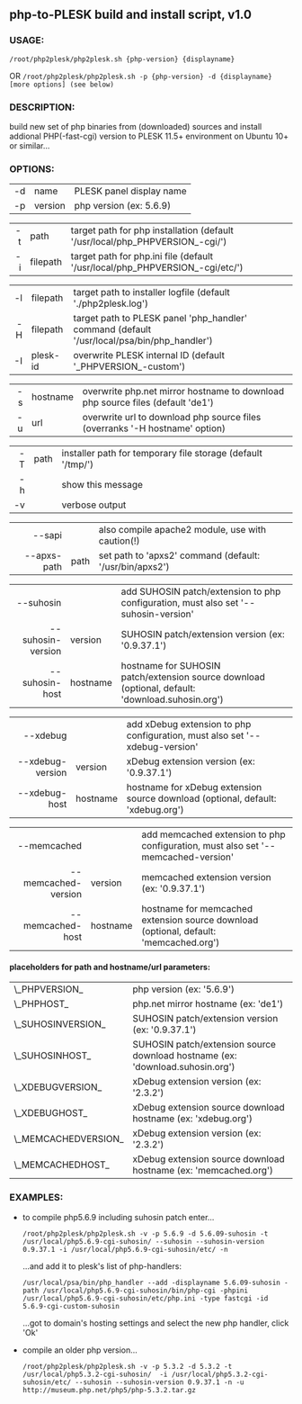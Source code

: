 ## php-to-PLESK build and install script, v1.0


### USAGE: 

   `/root/php2plesk/php2plesk.sh {php-version} {displayname}`
   
   OR
   `/root/php2plesk/php2plesk.sh -p {php-version} -d {displayname} [more options] (see below)`
   



### DESCRIPTION:

   build new set of php binaries from (downloaded) sources and install addional PHP(-fast-cgi) version to PLESK 11.5+ environment on Ubuntu 10+ or similar...



### OPTIONS:


<table>
	<tr>
		<td align="right">-d</td>
		<td>name</td>
		<td>PLESK panel display name</td>
	</tr>
	<tr>
		<td align="right">-p</td>
		<td>version</td>
		<td>php version (ex: 5.6.9)</td>
	</tr>
</table>


<table>
	<tr>
		<td align="right">-t</td>
		<td>path</td>
		<td>target path for php installation (default '/usr/local/php_PHPVERSION_-cgi/')</td>
	</tr>
	<tr>
		<td align="right">-i</td>
		<td>filepath</td>
		<td>target path for php.ini file (default '/usr/local/php_PHPVERSION_-cgi/etc/')</td>
	</tr>
</table>


<table>
	<tr>
		<td align="right">-l</td>
		<td>filepath</td>
		<td>target path to installer logfile (default './php2plesk.log')</td>
	</tr>
	<tr>
		<td align="right">-H</td>
		<td>filepath</td>
		<td>target path to PLESK panel 'php_handler' command (default '/usr/local/psa/bin/php_handler')</td>
	</tr>
	<tr>
		<td align="right">-I</td>
		<td>plesk-id</td>
		<td>overwrite PLESK internal ID (default '_PHPVERSION_-custom')</td>
	</tr>
</table>


<table>
	<tr>
		<td align="right">-s</td>
		<td>hostname</td>
		<td>overwrite php.net mirror hostname to download php source files (default 'de1')</td>
	</tr>
	<tr>
		<td align="right">-u</td>
		<td>url</td>
		<td>overwrite url to download php source files (overranks '-H hostname' option)</td>
	</tr>
</table>


<table>
	<tr>
		<td align="right">-T</td>
		<td>path</td>
		<td>installer path for temporary file storage (default '/tmp/')</td>
	</tr>
	<tr>
		<td align="right">-h</td>
		<td> </td>
		<td>show this message</td>
	</tr>
	<tr>
		<td align="right">-v</td>
		<td> </td>
		<td>verbose output</td>
	</tr>
</table>


<table>
	<tr>
		<td align="right">--sapi</td>
		<td> </td>
		<td>also compile apache2 module, use with caution(!)</td>
	</tr>
	<tr>
		<td align="right">--apxs-path</td>
		<td>path</td>
		<td>set path to 'apxs2' command (default: '/usr/bin/apxs2')</td>
	</tr>
</table>


<table>
	<tr>
		<td align="right">--suhosin</td>
		<td> </td>
		<td>add SUHOSIN patch/extension to php configuration, must also set '--suhosin-version'</td>
	</tr>
	<tr>
		<td align="right">--suhosin-version</td>
		<td>version</td>
		<td>SUHOSIN patch/extension version (ex: '0.9.37.1')</td>
	</tr>
	<tr>
		<td align="right">--suhosin-host</td>
		<td>hostname</td>
		<td>hostname for SUHOSIN patch/extension source download (optional, default: 'download.suhosin.org')</td>
	</tr>
</table>


<table>
	<tr>
		<td align="right">--xdebug</td>
		<td> </td>
		<td>add xDebug extension to php configuration, must also set '--xdebug-version'</td>
	</tr>
	<tr>
		<td align="right">--xdebug-version</td>
		<td>version</td>
		<td>xDebug extension version (ex: '0.9.37.1')</td>
	</tr>
	<tr>
		<td align="right">--xdebug-host</td>
		<td>hostname</td>
		<td>hostname for xDebug extension source download (optional, default: 'xdebug.org')</td>
	</tr>
</table>


<table>
	<tr>
		<td align="right">--memcached</td>
		<td> </td>
		<td>add memcached extension to php configuration, must also set '--memcached-version'</td>
	</tr>
	<tr>
		<td align="right">--memcached-version</td>
		<td>version</td>
		<td>memcached extension version (ex: '0.9.37.1')</td>
	</tr>
	<tr>
		<td align="right">--memcached-host</td>
		<td>hostname</td>
		<td>hostname for memcached extension source download (optional, default: 'memcached.org')</td>
	</tr>
</table>



   
#### placeholders for path and hostname/url parameters:


<table>
	<tr>
		<td>\_PHPVERSION_</td>
		<td>php version (ex: '5.6.9')</td>
	</tr>
	<tr>
		<td>\_PHPHOST_</td>
		<td>php.net mirror hostname (ex: 'de1')</td>
	</tr>
	<tr>
		<td>\_SUHOSINVERSION_</td>
		<td>SUHOSIN patch/extension version (ex: '0.9.37.1')</td>
	</tr>
	<tr>
		<td>\_SUHOSINHOST_</td>
		<td>SUHOSIN patch/extension source download hostname (ex: 'download.suhosin.org')</td>
	</tr>
	<tr>
		<td>\_XDEBUGVERSION_</td>
		<td>xDebug extension version (ex: '2.3.2')</td>
	</tr>
	<tr>
		<td>\_XDEBUGHOST_</td>
		<td>xDebug extension source download hostname (ex: 'xdebug.org')</td>
	</tr>
	<tr>
		<td>\_MEMCACHEDVERSION_</td>
		<td>xDebug extension version (ex: '2.3.2')</td>
	</tr>
	<tr>
		<td>\_MEMCACHEDHOST_</td>
		<td>xDebug extension source download hostname (ex: 'memcached.org')</td>
	</tr>
</table>

	
	
### EXAMPLES:

-	to compile php5.6.9 including suhosin patch enter...

	  `/root/php2plesk/php2plesk.sh -v -p 5.6.9 -d 5.6.09-suhosin -t /usr/local/php5.6.9-cgi-suhosin/ --suhosin --suhosin-version 0.9.37.1 -i /usr/local/php5.6.9-cgi-suhosin/etc/ -n`
	
	  ...and add it to plesk's list of php-handlers:
	  
	  `/usr/local/psa/bin/php_handler --add -displayname 5.6.09-suhosin -path /usr/local/php5.6.9-cgi-suhosin/bin/php-cgi -phpini /usr/local/php5.6.9-cgi-suhosin/etc/php.ini -type fastcgi -id 5.6.9-cgi-custom-suhosin`
	
	  ...got to domain's hosting settings and select the new php handler, click 'Ok'
	
	
-	compile an older php version...

	  `/root/php2plesk/php2plesk.sh -v -p 5.3.2 -d 5.3.2 -t /usr/local/php5.3.2-cgi-suhosin/  -i /usr/local/php5.3.2-cgi-suhosin/etc/ --suhosin --suhosin-version 0.9.37.1 -n -u http://museum.php.net/php5/php-5.3.2.tar.gz`

